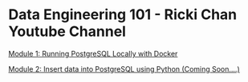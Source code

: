 # Data Engineering 101 - Ricki Chan Youtube Channel

[Module 1: Running PostgreSQL Locally with Docker](https://github.com/rickichann/yt-de101-running-postgres-locally-with-docker)

[Module 2: Insert data into PostgreSQL using Python (Coming Soon....) ](https://github.com/rickichann/yt-data-engineering-101/tree/main)
